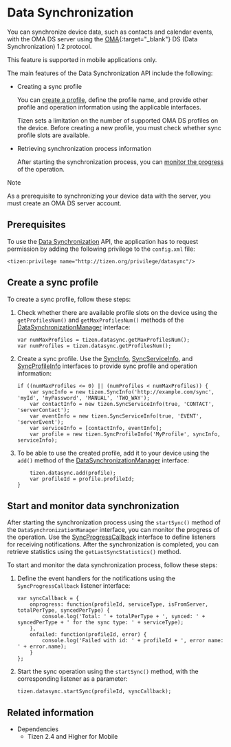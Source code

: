 # Data Synchronization

You can synchronize device data, such as contacts and calendar events, with the OMA DS server using the [OMA](http://openmobilealliance.org/){:target="_blank"} DS (Data Synchronization) 1.2 protocol.

This feature is supported in mobile applications only.

The main features of the Data Synchronization API include the following:

- Creating a sync profile   

  You can [create a profile](#creating-a-sync-profile), define the profile name, and provide other profile and operation information using the applicable interfaces.

  Tizen sets a limitation on the number of supported OMA DS profiles on the device. Before creating a new profile, you must check whether sync profile slots are available.

- Retrieving synchronization process information   

  After starting the synchronization process, you can [monitor the progress](#starting-and-monitoring-data-synchronization) of the operation.

> [!NOTE]
> As a prerequisite to synchronizing your device data with the server, you must create an OMA DS server account.

## Prerequisites

To use the [Data Synchronization](../../api/latest/device_api/mobile/tizen/datasync.html) API, the application has to request permission by adding the following privilege to the `config.xml` file:

```
<tizen:privilege name="http://tizen.org/privilege/datasync"/>
```

## Create a sync profile

To create a sync profile, follow these steps:

1. Check whether there are available profile slots on the device using the `getProfilesNum()` and `getMaxProfilesNum()` methods of the [DataSynchronizationManager](../../api/latest/device_api/mobile/tizen/datasync.html#DataSynchronizationManager) interface:

   ```
   var numMaxProfiles = tizen.datasync.getMaxProfilesNum();
   var numProfiles = tizen.datasync.getProfilesNum();
   ```

2. Create a sync profile. Use the [SyncInfo](../../api/latest/device_api/mobile/tizen/datasync.html#SyncInfo), [SyncServiceInfo](../../api/latest/device_api/mobile/tizen/datasync.html#SyncServiceInfo), and [SyncProfileInfo](../../api/latest/device_api/mobile/tizen/datasync.html#SyncProfileInfo) interfaces to provide sync profile and operation information:

   ```
   if ((numMaxProfiles <= 0) || (numProfiles < numMaxProfiles)) {
       var syncInfo = new tizen.SyncInfo('http://example.com/sync', 'myId', 'myPassword', 'MANUAL', 'TWO_WAY');
       var contactInfo = new tizen.SyncServiceInfo(true, 'CONTACT', 'serverContact');
       var eventInfo = new tizen.SyncServiceInfo(true, 'EVENT', 'serverEvent');
       var serviceInfo = [contactInfo, eventInfo];
       var profile = new tizen.SyncProfileInfo('MyProfile', syncInfo, serviceInfo);
   ```

3. To be able to use the created profile, add it to your device using the `add()` method of the [DataSynchronizationManager](../../api/latest/device_api/mobile/tizen/datasync.html#DataSynchronizationManager) interface:

   ```
       tizen.datasync.add(profile);
       var profileId = profile.profileId;
   }
   ```

## Start and monitor data synchronization

After starting the synchronization process using the `startSync()` method of the `DataSynchronizationManager` interface, you can monitor the progress of the operation. Use the [SyncProgressCallback](../../api/latest/device_api/mobile/tizen/datasync.html#SyncProgressCallback) interface to define listeners for receiving notifications. After the synchronization is completed, you can retrieve statistics using the `getLastSyncStatistics()` method.

To start and monitor the data synchronization process, follow these steps:

1. Define the event handlers for the notifications using the `SyncProgressCallback` listener interface:

   ```
   var syncCallback = {
       onprogress: function(profileId, serviceType, isFromServer, totalPerType, syncedPerType) {
           console.log('Total: ' + totalPerType + ', synced: ' + syncedPerType + ' for the sync type: ' + serviceType);
       },
       onfailed: function(profileId, error) {
           console.log('Failed with id: ' + profileId + ', error name: ' + error.name);
       }
   };
   ```

2. Start the sync operation using the `startSync()` method, with the corresponding listener as a parameter:

   ```
   tizen.datasync.startSync(profileId, syncCallback);
   ```

## Related information
* Dependencies   
  - Tizen 2.4 and Higher for Mobile
